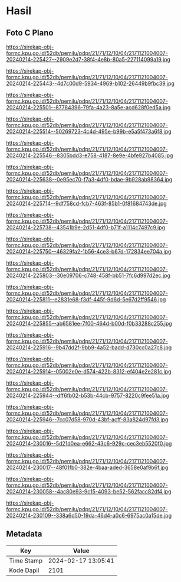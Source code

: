 # Hasil

## Foto C Plano

https://sirekap-obj-formc.kpu.go.id/52db/pemilu/pdpr/21/71/12/10/04/2171121004007-20240214-225427--2909e2d7-38f4-4e8b-80a5-227114099a19.jpg

https://sirekap-obj-formc.kpu.go.id/52db/pemilu/pdpr/21/71/12/10/04/2171121004007-20240214-225443--4d7c00d9-5934-4969-b102-26449b9fbc39.jpg

https://sirekap-obj-formc.kpu.go.id/52db/pemilu/pdpr/21/71/12/10/04/2171121004007-20240214-225501--87784396-79fa-4a23-8a5e-acd628f0ed5a.jpg

https://sirekap-obj-formc.kpu.go.id/52db/pemilu/pdpr/21/71/12/10/04/2171121004007-20240214-225514--50269723-4c4d-495e-b99b-e5a5f473a6f8.jpg

https://sirekap-obj-formc.kpu.go.id/52db/pemilu/pdpr/21/71/12/10/04/2171121004007-20240214-225546--8305bdd3-e758-4187-8e9e-4bfe927b4085.jpg

https://sirekap-obj-formc.kpu.go.id/52db/pemilu/pdpr/21/71/12/10/04/2171121004007-20240214-225638--0e95ec70-f7a3-4df0-bdae-9b928ab98364.jpg

https://sirekap-obj-formc.kpu.go.id/52db/pemilu/pdpr/21/71/12/10/04/2171121004007-20240214-225714--9df758cd-fcb7-463f-85b1-0f81684743de.jpg

https://sirekap-obj-formc.kpu.go.id/52db/pemilu/pdpr/21/71/12/10/04/2171121004007-20240214-225738--43541b9e-2d51-4df0-b71f-a1114c7497c9.jpg

https://sirekap-obj-formc.kpu.go.id/52db/pemilu/pdpr/21/71/12/10/04/2171121004007-20240214-225750--46329fa2-1b56-4ce3-b67d-172834ee704a.jpg

https://sirekap-obj-formc.kpu.go.id/52db/pemilu/pdpr/21/71/12/10/04/2171121004007-20240214-225803--30e09706-c748-458f-bb51-7fc6d997d2ec.jpg

https://sirekap-obj-formc.kpu.go.id/52db/pemilu/pdpr/21/71/12/10/04/2171121004007-20240214-225811--e2831e68-f3df-445f-9d6d-5e67d2ff9546.jpg

https://sirekap-obj-formc.kpu.go.id/52db/pemilu/pdpr/21/71/12/10/04/2171121004007-20240214-225855--ab6581ee-7f00-464d-b00d-f0b33288c255.jpg

https://sirekap-obj-formc.kpu.go.id/52db/pemilu/pdpr/21/71/12/10/04/2171121004007-20240214-225916--9b47dd2f-9bb9-4a52-badd-d730cc0a27c8.jpg

https://sirekap-obj-formc.kpu.go.id/52db/pemilu/pdpr/21/71/12/10/04/2171121004007-20240214-225914--05002e0e-d574-422b-8312-ef404e2e281c.jpg

https://sirekap-obj-formc.kpu.go.id/52db/pemilu/pdpr/21/71/12/10/04/2171121004007-20240214-225944--dff6fb02-b53b-44cb-9757-8220c9fee51a.jpg

https://sirekap-obj-formc.kpu.go.id/52db/pemilu/pdpr/21/71/12/10/04/2171121004007-20240214-225946--7cc07d58-970d-43bf-acff-83a824d97fd3.jpg

https://sirekap-obj-formc.kpu.go.id/52db/pemilu/pdpr/21/71/12/10/04/2171121004007-20240214-230016--5d21d0ea-e662-43c6-929c-cec3eb5520f0.jpg

https://sirekap-obj-formc.kpu.go.id/52db/pemilu/pdpr/21/71/12/10/04/2171121004007-20240214-230017--48f01fb0-382e-4baa-aded-3658e0af9b6f.jpg

https://sirekap-obj-formc.kpu.go.id/52db/pemilu/pdpr/21/71/12/10/04/2171121004007-20240214-230058--4ac80e93-9c15-4093-be52-562facc82df4.jpg

https://sirekap-obj-formc.kpu.go.id/52db/pemilu/pdpr/21/71/12/10/04/2171121004007-20240214-230109--338a6d50-19da-46d4-a0c6-6975ac0a15de.jpg


## Metadata

| Key        | Value               |
| ---------- | ------------------- |
| Time Stamp | 2024-02-17 13:05:41 |
| Kode Dapil | 2101                |



